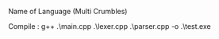 Name of Language (Multi Crumbles) 


Compile : g++ .\main.cpp .\lexer.cpp .\parser.cpp -o .\test.exe
